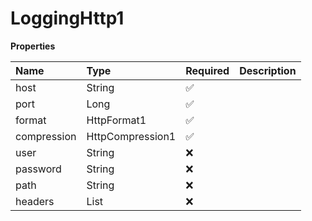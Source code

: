 # LoggingHttp1

**Properties**

| Name        | Type               | Required | Description |
| :---------- | :----------------- | :------- | :---------- |
| host        | String             | ✅       |             |
| port        | Long               | ✅       |             |
| format      | HttpFormat1        | ✅       |             |
| compression | HttpCompression1   | ✅       |             |
| user        | String             | ❌       |             |
| password    | String             | ❌       |             |
| path        | String             | ❌       |             |
| headers     | List<HttpHeaders1> | ❌       |             |
